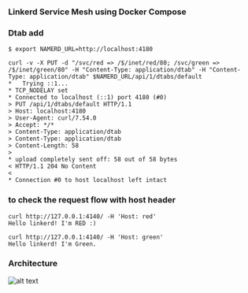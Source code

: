 ### Linkerd Service Mesh using Docker Compose

### Dtab add

```$ export NAMERD_URL=http://localhost:4180```

```
curl -v -X PUT -d "/svc/red => /$/inet/red/80; /svc/green => /$/inet/green/80" -H "Content-Type: application/dtab" -H "Content-Type: application/dtab" $NAMERD_URL/api/1/dtabs/default
*   Trying ::1...
* TCP_NODELAY set
* Connected to localhost (::1) port 4180 (#0)
> PUT /api/1/dtabs/default HTTP/1.1
> Host: localhost:4180
> User-Agent: curl/7.54.0
> Accept: */*
> Content-Type: application/dtab
> Content-Type: application/dtab
> Content-Length: 58
>
* upload completely sent off: 58 out of 58 bytes
< HTTP/1.1 204 No Content
<
* Connection #0 to host localhost left intact

```

### to check the request flow with host header 

```
curl http://127.0.0.1:4140/ -H 'Host: red'
Hello linkerd! I'm RED :)

curl http://127.0.0.1:4140/ -H 'Host: green'
Hello linkerd! I'm Green.
```

### Architecture

![alt text](https://github.com/ganasubrgit/l5d-n5d-zk-docker/blob/master/diagram.png)
